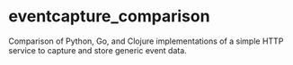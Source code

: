 eventcapture_comparison
=======================

Comparison of Python, Go, and Clojure implementations of a simple HTTP service to capture and store generic event data.
